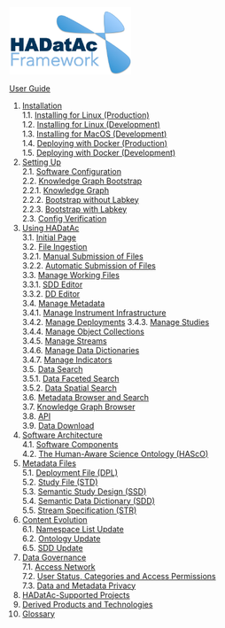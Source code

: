<img src="https://raw.githubusercontent.com/paulopinheiro1234/hadatac-screenshots/master/hadatac-logo.png" width="220">

[User Guide](https://github.com/paulopinheiro1234/hadatac/wiki/HADatAc-User-Guide)   

1. [Installation](https://github.com/paulopinheiro1234/hadatac/wiki/HADatAc-User-Guide#1-installing-hadatac)  
   1.1. [Installing for Linux (Production)](https://github.com/paulopinheiro1234/hadatac/wiki/1.1.-Installing-for-Linux-(Production))  
   1.2. [Installing for Linux (Development)](https://github.com/paulopinheiro1234/hadatac/wiki/1.2.-Installing-for-Linux-(Developer))  
   1.3. [Installing for MacOS (Development)](https://github.com/paulopinheiro1234/hadatac/wiki/1.3.-Installing-for-MacOS-(OSX))  
   1.4. [Deploying with Docker (Production)](https://github.com/paulopinheiro1234/hadatac/wiki/1.4.-Deploying-with-Docker-(Production))  
   1.5. [Deploying with Docker (Development)](https://github.com/paulopinheiro1234/hadatac/wiki/1.5.-Deploying-with-Docker-(Development))  
2. [Setting Up](https://github.com/paulopinheiro1234/hadatac/wiki/HADatAc-User-Guide#2-setting-up-hadatac)  
   2.1. [Software Configuration](https://github.com/paulopinheiro1234/hadatac/wiki/2.1.-Software-Configuration)  
   2.2. [Knowledge Graph Bootstrap](https://github.com/paulopinheiro1234/hadatac/wiki/2.2.-Knowledge-Graph-Bootstrap)   
        2.2.1. [Knowledge Graph](https://github.com/paulopinheiro1234/hadatac/wiki/2.2.-Knowledge-Graph-Bootstrap#221-hadatac-knowledge-graph-kg)   
        2.2.2. [Bootstrap without Labkey](https://github.com/paulopinheiro1234/hadatac/wiki/2.2.-Knowledge-Graph-Bootstrap#222-bootstrap-without-labkey)   
        2.2.3. [Bootstrap with Labkey](https://github.com/paulopinheiro1234/hadatac/wiki/2.2.-Knowledge-Graph-Bootstrap#223-boostrap-with-labkey)   
   2.3. [Config Verification](https://github.com/paulopinheiro1234/hadatac/wiki/2.3.-Config-Verification)  
3. [Using HADatAc](https://github.com/paulopinheiro1234/hadatac/wiki/HADatAc-User-Guide#3-using-hadatac)  
   3.1. [Initial Page](https://github.com/paulopinheiro1234/hadatac/wiki/3.1.-Initial-Page)  
   3.2. [File Ingestion](https://github.com/paulopinheiro1234/hadatac/wiki/3.2.-Manage-Data-File-Ingestion)      
        3.2.1. [Manual Submission of Files](https://github.com/paulopinheiro1234/hadatac/wiki/3.2.-Manage-Data-File-Ingestion#321-manual-submission-of-data-file-for-ingestion)      
        3.2.2. [Automatic Submission of Files](https://github.com/paulopinheiro1234/hadatac/wiki/3.2.-Manage-Data-File-Ingestion#322-automatic-submission-of-data-file-for-ingestion)  
   3.3. [Manage Working Files](https://github.com/paulopinheiro1234/hadatac/wiki/3.3.-Manage-Working-Files)  
        3.3.1. [SDD Editor](https://github.com/paulopinheiro1234/hadatac/wiki/3.3.1.-SDD-Editor)   
        3.3.2. [DD Editor](https://github.com/paulopinheiro1234/hadatac/wiki/3.3.2.-Data-Dictionary-Editor)   
   3.4. [Manage Metadata](https://github.com/paulopinheiro1234/hadatac/wiki/3.4.-Metadata-Ingest)  
        3.4.1. [Manage Instrument Infrastructure](https://github.com/paulopinheiro1234/hadatac/wiki/3.4.1.-Manage-Instrument-Infarstructure)  
        3.4.2. [Manage Deployments](https://github.com/paulopinheiro1234/hadatac/wiki/3.4.2.-Manage-Deployments) 
        3.4.3. [Manage Studies](https://github.com/paulopinheiro1234/hadatac/wiki/3.4.3.-Manage-Studies)   
        3.4.4. [Manage Object Collections]()   
        3.4.5. [Manage Streams](https://github.com/paulopinheiro1234/hadatac/wiki/3.4.5.-Manage-Streams)  
        3.4.6. [Manage Data Dictionaries]()  
        3.4.7. [Manage Indicators]()  
   3.5. [Data Search](https://github.com/paulopinheiro1234/hadatac/wiki/3.5.-Data-Search)  
        3.5.1. [Data Faceted Search](https://github.com/paulopinheiro1234/hadatac/wiki/3.5.1-Data-Faceted-Search)  
        3.5.2. [Data Spatial Search](https://github.com/paulopinheiro1234/hadatac/wiki/3.5.2.-Data-Spatial-Search)     
   3.6. [Metadata Browser and Search](https://github.com/paulopinheiro1234/hadatac/wiki/3.6.-Metadata-Browser-and-Search)  
   3.7. [Knowledge Graph Browser](https://github.com/paulopinheiro1234/hadatac/wiki/3.7.-Knowledge-Graph-Browser)  
   3.8. [API](https://github.com/paulopinheiro1234/hadatac/wiki/3.8.-API)  
   3.9. [Data Download](https://github.com/paulopinheiro1234/hadatac/wiki/3.9.-Data-Download)  
4. [Software Architecture](https://github.com/paulopinheiro1234/hadatac/wiki/HADatAc-User-Guide#4-software-architecture-and-knowledge-specification)  
   4.1. [Software Components](https://github.com/paulopinheiro1234/hadatac/wiki/4.1.-Software-Components)   
   4.2. [The Human-Aware Science Ontology (HAScO)](https://github.com/paulopinheiro1234/hadatac/wiki/4.2.-The-Human-Aware-Science-Ontology-(HAScO))   
5. [Metadata Files](https://github.com/paulopinheiro1234/hadatac/wiki/5.-Metadata-Files)  
   5.1. [Deployment File (DPL)](https://github.com/paulopinheiro1234/hadatac/wiki/5.1.-Deployment-File-(DPL))       
   5.2. [Study File (STD)]()   
   5.3. [Semantic Study Design (SSD)](https://github.com/paulopinheiro1234/hadatac/wiki/5.2.-Semantic-Study-Design-(SSD))   
   5.4. [Semantic Data Dictionary (SDD)](https://github.com/paulopinheiro1234/hadatac/wiki/5.4.-Semantic-Data-Dictionary-(SDD))   
   5.5. [Stream Specification (STR)](https://github.com/paulopinheiro1234/hadatac/wiki/5.5.-Stream-Specification-(STR))       
6. [Content Evolution](https://github.com/paulopinheiro1234/hadatac/wiki/6.-Content-Evolution)  
   6.1. [Namespace List Update](https://github.com/paulopinheiro1234/hadatac/wiki/6.1.-Namespace-List-Update)   
   6.2. [Ontology Update](https://github.com/paulopinheiro1234/hadatac/wiki/6.2.-Ontology-Update)  
   6.5. [SDD Update](https://github.com/paulopinheiro1234/hadatac/wiki/6.5.-SDD-Update)   
7. [Data Governance](https://github.com/paulopinheiro1234/hadatac/wiki/7.-Data-Governance)  
   7.1. [Access Network](https://github.com/paulopinheiro1234/hadatac/wiki/7.1.-Access-Network)  
   7.2. [User Status, Categories and Access Permissions](https://github.com/paulopinheiro1234/hadatac/wiki/7.2.-User-Status,-Categories-and-Access-Permissions)  
   7.3. [Data and Metadata Privacy](https://github.com/paulopinheiro1234/hadatac/wiki/7.3.-Data-and-Metadata-Privacy)  
8. [HADatAc-Supported Projects](https://github.com/paulopinheiro1234/hadatac/wiki/8.-HADatAc-Supported-Projects)  
9. [Derived Products and Technologies](https://github.com/paulopinheiro1234/hadatac/wiki/9.-Derived-Products-and-Technologies) 
10. [Glossary](https://github.com/paulopinheiro1234/hadatac/wiki/10.-Glossary)